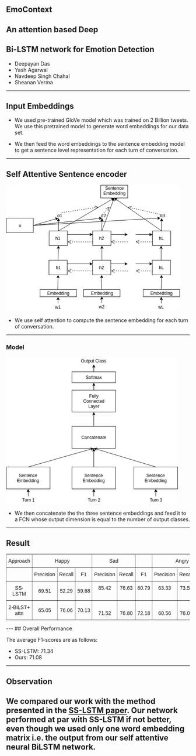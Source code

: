 ## EmoContext

## An attention based Deep&nbsp;
## Bi-LSTM network for Emotion Detection

* Deepayan Das
* Yash Agarwal
* Navdeep Singh Chahal
* Sheanan Verma
---
## Input Embeddings

* We used pre-trained GloVe model which was trained on 2 Billion tweets. We use this pretrained model to generate word embeddings
for our data set.

* We then feed the word embeddings to the sentence embedding model to get a sentence level representation for each turn of conversation.
---
## Self Attentive Sentence encoder

![Emo1](./IRE/static/sent_embed.jpeg)

* We use self attention to compute the sentence embedding for each turn of conversation.
---
### Model
![Emo2](./IRE/static/network.jpeg)

* We then concatenate the the three sentence embeddings and feed it to a FCN whose output dimension is equal to the number of output classes.
---

## Result
<style type="text/css">
.tg  {border-collapse:collapse;border-spacing:0;}
.tg td{font-family:Arial, sans-serif;font-size:14px;padding:10px 5px;border-style:solid;border-width:1px;overflow:hidden;word-break:normal;border-color:black;}
.tg th{font-family:Arial, sans-serif;font-size:14px;font-weight:normal;padding:10px 5px;border-style:solid;border-width:1px;overflow:hidden;word-break:normal;border-color:black;}
.tg .tg-c3ow{border-color:inherit;text-align:center;vertical-align:top}
.tg .tg-uys7{border-color:inherit;text-align:center}
</style>
<table class="tg">
  <tr>
    <th class="tg-c3ow">Approach</th>
    <th class="tg-c3ow" colspan="3">Happy</th>
    <th class="tg-c3ow" colspan="2">Sad</th>
    <th class="tg-c3ow"></th>
    <th class="tg-c3ow" colspan="3">Angry</th>
  </tr>
  <tr>
    <td class="tg-c3ow"></td>
    <td class="tg-c3ow">Precision</td>
    <td class="tg-c3ow">Recall</td>
    <td class="tg-c3ow">F1</td>
    <td class="tg-c3ow">Precision</td>
    <td class="tg-c3ow">Recall</td>
    <td class="tg-c3ow">F1</td>
    <td class="tg-c3ow">Precision</td>
    <td class="tg-c3ow">Recall</td>
    <td class="tg-c3ow">F1</td>
  </tr>
  <tr>
    <td class="tg-uys7">SS-LSTM</td>
    <td class="tg-uys7">69.51</td>
    <td class="tg-uys7">52.29</td>
    <td class="tg-uys7">59.68</td>
    <td class="tg-c3ow">85.42</td>
    <td class="tg-c3ow">76.63</td>
    <td class="tg-c3ow">80.79</td>
    <td class="tg-c3ow">63.33</td>
    <td class="tg-c3ow">73.55</td>
    <td class="tg-c3ow">71.34</td>
  </tr>
  <tr>
    <td class="tg-uys7">2-BiLST+ attn</td>
    <td class="tg-uys7">65.05</td>
    <td class="tg-uys7">76.06</td>
    <td class="tg-uys7">70.13</td>
    <td class="tg-c3ow"><br>71.52</td>
    <td class="tg-c3ow"><br>76.80</td>
    <td class="tg-c3ow"><br>72.18</td>
    <td class="tg-c3ow"><br>60.56</td>
    <td class="tg-c3ow"><br>76.06</td>
    <td class="tg-c3ow"><br>71.07</td>
  </tr>
</table>
---
## Overall Performance

The average F1-scores are as follows:

 * SS-LSTM: 71.34
 * Ours: 71.08 
---
## Observation 

We compared our work with the method presented in the [SS-LSTM paper](https://arxiv.org/pdf/1707.06996.pdf). Our network performed at par with SS-LSTM if not better, even though we used only one word embedding matrix i.e. the output from our self attentive neural BiLSTM network. 
---
